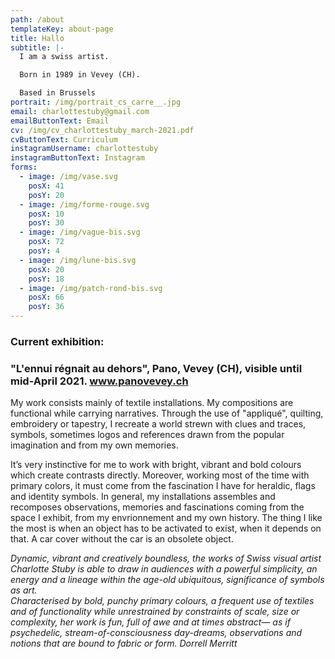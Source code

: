 ```yaml
---
path: /about
templateKey: about-page
title: Hallo
subtitle: |-
  I am a swiss artist.

  Born in 1989 in Vevey (CH). 

  Based in Brussels
portrait: /img/portrait_cs_carre__.jpg
email: charlottestuby@gmail.com
emailButtonText: Email
cv: /img/cv_charlottestuby_march-2021.pdf
cvButtonText: Curriculum
instagramUsername: charlottestuby
instagramButtonText: Instagram
forms:
  - image: /img/vase.svg
    posX: 41
    posY: 20
  - image: /img/forme-rouge.svg
    posX: 10
    posY: 30
  - image: /img/vague-bis.svg
    posX: 72
    posY: 4
  - image: /img/lune-bis.svg
    posX: 20
    posY: 18
  - image: /img/patch-rond-bis.svg
    posX: 66
    posY: 36
---
```

### **Current exhibition:**

### **"L'ennui régnait au dehors", Pano, Vevey (CH), visible  until mid-April 2021. www.panovevey.ch**

My work consists mainly of textile installations. My compositions are functional while carrying narratives. Through the use of "appliqué", quilting, embroidery or tapestry, I recreate a world strewn with clues and traces, symbols, sometimes logos and references drawn from the popular imagination and from my own memories. 

It’s very instinctive for me to work with bright, vibrant and bold colours which create contrasts directly. Moreover, working most of the time with primary colors, it must come from the fascination I have for heraldic, flags and identity symbols. In general, my installations assembles and recomposes observations, memories and fascinations coming from the space I exhibit, from my envrionnement and my own history. The thing I like the most is when an object has to be activated to exist, when it depends on that. A car cover without the car is an obsolete object.

*Dynamic, vibrant and creatively boundless, the works of Swiss visual artist Charlotte Stuby is able to draw in audiences with a powerful simplicity, an energy and a lineage within the age-old ubiquitous, significance of symbols as art.*\
*Characterised by bold, punchy primary colours, a frequent use of textiles and of functionality while unrestrained by constraints of scale, size or complexity, her work is fun, full of awe and at times abstract— as if psychedelic, stream-of-consciousness day-dreams, observations and notions that are bound to fabric or form.  Dorrell Merritt*